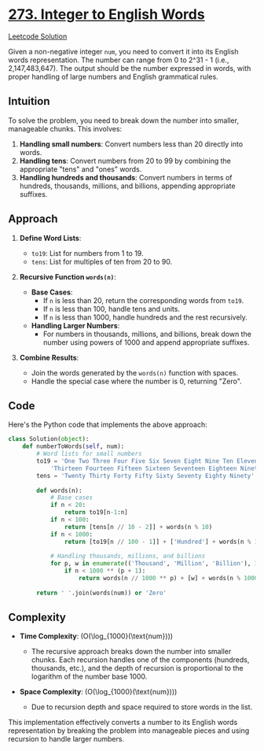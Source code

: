 # [273. Integer to English Words](https://leetcode.com/problems/integer-to-english-words/description/)
[Leetcode Solution](https://leetcode.com/problems/integer-to-english-words/solutions/5545280/easy-solution-challenge-day-4-revisewitharsh)

Given a non-negative integer `num`, you need to convert it into its English words representation. The number can range from 0 to 2^31 - 1 (i.e., 2,147,483,647). The output should be the number expressed in words, with proper handling of large numbers and English grammatical rules.

## Intuition

To solve the problem, you need to break down the number into smaller, manageable chunks. This involves:
1. **Handling small numbers**: Convert numbers less than 20 directly into words.
2. **Handling tens**: Convert numbers from 20 to 99 by combining the appropriate "tens" and "ones" words.
3. **Handling hundreds and thousands**: Convert numbers in terms of hundreds, thousands, millions, and billions, appending appropriate suffixes.

## Approach

1. **Define Word Lists**:
   - `to19`: List for numbers from 1 to 19.
   - `tens`: List for multiples of ten from 20 to 90.

2. **Recursive Function `words(n)`**:
   - **Base Cases**:
     - If `n` is less than 20, return the corresponding words from `to19`.
     - If `n` is less than 100, handle tens and units.
     - If `n` is less than 1000, handle hundreds and the rest recursively.
   - **Handling Larger Numbers**:
     - For numbers in thousands, millions, and billions, break down the number using powers of 1000 and append appropriate suffixes.

3. **Combine Results**:
   - Join the words generated by the `words(n)` function with spaces.
   - Handle the special case where the number is 0, returning "Zero".

## Code

Here's the Python code that implements the above approach:

```python
class Solution(object):
    def numberToWords(self, num):
        # Word lists for small numbers
        to19 = 'One Two Three Four Five Six Seven Eight Nine Ten Eleven Twelve ' \
            'Thirteen Fourteen Fifteen Sixteen Seventeen Eighteen Nineteen'.split()
        tens = 'Twenty Thirty Forty Fifty Sixty Seventy Eighty Ninety'.split()
        
        def words(n):
            # Base cases
            if n < 20:
                return to19[n-1:n]
            if n < 100:
                return [tens[n // 10 - 2]] + words(n % 10)
            if n < 1000:
                return [to19[n // 100 - 1]] + ['Hundred'] + words(n % 100)
            
            # Handling thousands, millions, and billions
            for p, w in enumerate(('Thousand', 'Million', 'Billion'), 1):
                if n < 1000 ** (p + 1):
                    return words(n // 1000 ** p) + [w] + words(n % 1000 ** p)
        
        return ' '.join(words(num)) or 'Zero'
```

## Complexity

- **Time Complexity**: \(O(\log_{1000}(\text{num}))\)
  - The recursive approach breaks down the number into smaller chunks. Each recursion handles one of the components (hundreds, thousands, etc.), and the depth of recursion is proportional to the logarithm of the number base 1000.

- **Space Complexity**: \(O(\log_{1000}(\text{num}))\)
  - Due to recursion depth and space required to store words in the list.

This implementation effectively converts a number to its English words representation by breaking the problem into manageable pieces and using recursion to handle larger numbers.
